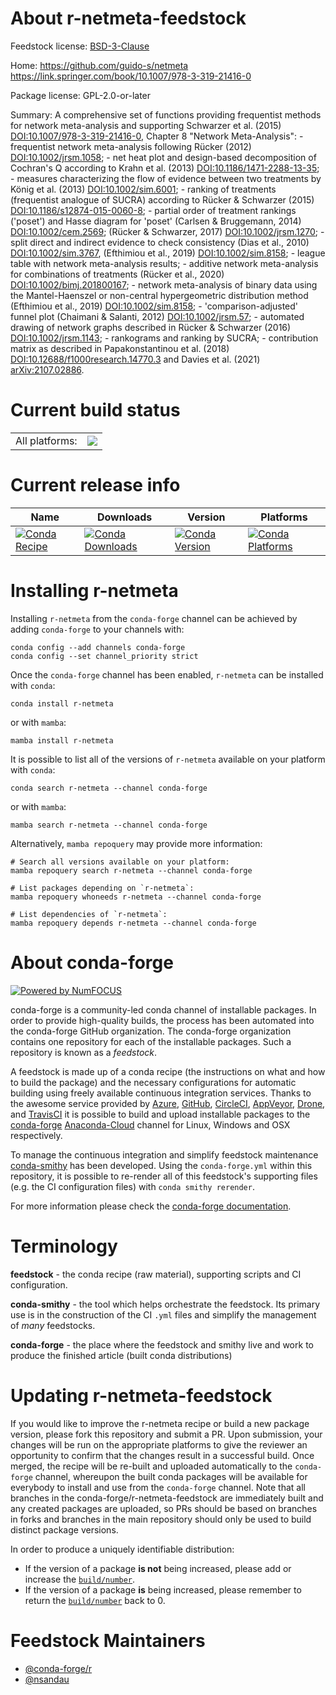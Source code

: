 About r-netmeta-feedstock
=========================

Feedstock license: [BSD-3-Clause](https://github.com/conda-forge/r-netmeta-feedstock/blob/main/LICENSE.txt)

Home: https://github.com/guido-s/netmeta https://link.springer.com/book/10.1007/978-3-319-21416-0

Package license: GPL-2.0-or-later

Summary: A comprehensive set of functions providing frequentist methods for network meta-analysis and supporting Schwarzer et al. (2015) <DOI:10.1007/978-3-319-21416-0>, Chapter 8 "Network Meta-Analysis": - frequentist network meta-analysis following Rücker (2012) <DOI:10.1002/jrsm.1058>; - net heat plot and design-based decomposition of Cochran's Q according to Krahn et al. (2013) <DOI:10.1186/1471-2288-13-35>; - measures characterizing the flow of evidence between two treatments by König et al. (2013) <DOI:10.1002/sim.6001>; - ranking of treatments (frequentist analogue of SUCRA) according to Rücker & Schwarzer (2015) <DOI:10.1186/s12874-015-0060-8>; - partial order of treatment rankings ('poset') and Hasse diagram for 'poset' (Carlsen & Bruggemann, 2014) <DOI:10.1002/cem.2569>; (Rücker & Schwarzer, 2017) <DOI:10.1002/jrsm.1270>; - split direct and indirect evidence to check consistency (Dias et al., 2010) <DOI:10.1002/sim.3767>, (Efthimiou et al., 2019) <DOI:10.1002/sim.8158>; - league table with network meta-analysis results; - additive network meta-analysis for combinations of treatments (Rücker et al., 2020) <DOI:10.1002/bimj.201800167>; - network meta-analysis of binary data using the Mantel-Haenszel or non-central hypergeometric distribution method (Efthimiou et al., 2019) <DOI:10.1002/sim.8158>; - 'comparison-adjusted' funnel plot (Chaimani & Salanti, 2012) <DOI:10.1002/jrsm.57>; - automated drawing of network graphs described in Rücker & Schwarzer (2016) <DOI:10.1002/jrsm.1143>; - rankograms and ranking by SUCRA; - contribution matrix as described in Papakonstantinou et al. (2018) <DOI:10.12688/f1000research.14770.3> and Davies et al. (2021) <arXiv:2107.02886>.

Current build status
====================


<table><tr><td>All platforms:</td>
    <td>
      <a href="https://dev.azure.com/conda-forge/feedstock-builds/_build/latest?definitionId=15163&branchName=main">
        <img src="https://dev.azure.com/conda-forge/feedstock-builds/_apis/build/status/r-netmeta-feedstock?branchName=main">
      </a>
    </td>
  </tr>
</table>

Current release info
====================

| Name | Downloads | Version | Platforms |
| --- | --- | --- | --- |
| [![Conda Recipe](https://img.shields.io/badge/recipe-r--netmeta-green.svg)](https://anaconda.org/conda-forge/r-netmeta) | [![Conda Downloads](https://img.shields.io/conda/dn/conda-forge/r-netmeta.svg)](https://anaconda.org/conda-forge/r-netmeta) | [![Conda Version](https://img.shields.io/conda/vn/conda-forge/r-netmeta.svg)](https://anaconda.org/conda-forge/r-netmeta) | [![Conda Platforms](https://img.shields.io/conda/pn/conda-forge/r-netmeta.svg)](https://anaconda.org/conda-forge/r-netmeta) |

Installing r-netmeta
====================

Installing `r-netmeta` from the `conda-forge` channel can be achieved by adding `conda-forge` to your channels with:

```
conda config --add channels conda-forge
conda config --set channel_priority strict
```

Once the `conda-forge` channel has been enabled, `r-netmeta` can be installed with `conda`:

```
conda install r-netmeta
```

or with `mamba`:

```
mamba install r-netmeta
```

It is possible to list all of the versions of `r-netmeta` available on your platform with `conda`:

```
conda search r-netmeta --channel conda-forge
```

or with `mamba`:

```
mamba search r-netmeta --channel conda-forge
```

Alternatively, `mamba repoquery` may provide more information:

```
# Search all versions available on your platform:
mamba repoquery search r-netmeta --channel conda-forge

# List packages depending on `r-netmeta`:
mamba repoquery whoneeds r-netmeta --channel conda-forge

# List dependencies of `r-netmeta`:
mamba repoquery depends r-netmeta --channel conda-forge
```


About conda-forge
=================

[![Powered by
NumFOCUS](https://img.shields.io/badge/powered%20by-NumFOCUS-orange.svg?style=flat&colorA=E1523D&colorB=007D8A)](https://numfocus.org)

conda-forge is a community-led conda channel of installable packages.
In order to provide high-quality builds, the process has been automated into the
conda-forge GitHub organization. The conda-forge organization contains one repository
for each of the installable packages. Such a repository is known as a *feedstock*.

A feedstock is made up of a conda recipe (the instructions on what and how to build
the package) and the necessary configurations for automatic building using freely
available continuous integration services. Thanks to the awesome service provided by
[Azure](https://azure.microsoft.com/en-us/services/devops/), [GitHub](https://github.com/),
[CircleCI](https://circleci.com/), [AppVeyor](https://www.appveyor.com/),
[Drone](https://cloud.drone.io/welcome), and [TravisCI](https://travis-ci.com/)
it is possible to build and upload installable packages to the
[conda-forge](https://anaconda.org/conda-forge) [Anaconda-Cloud](https://anaconda.org/)
channel for Linux, Windows and OSX respectively.

To manage the continuous integration and simplify feedstock maintenance
[conda-smithy](https://github.com/conda-forge/conda-smithy) has been developed.
Using the ``conda-forge.yml`` within this repository, it is possible to re-render all of
this feedstock's supporting files (e.g. the CI configuration files) with ``conda smithy rerender``.

For more information please check the [conda-forge documentation](https://conda-forge.org/docs/).

Terminology
===========

**feedstock** - the conda recipe (raw material), supporting scripts and CI configuration.

**conda-smithy** - the tool which helps orchestrate the feedstock.
                   Its primary use is in the construction of the CI ``.yml`` files
                   and simplify the management of *many* feedstocks.

**conda-forge** - the place where the feedstock and smithy live and work to
                  produce the finished article (built conda distributions)


Updating r-netmeta-feedstock
============================

If you would like to improve the r-netmeta recipe or build a new
package version, please fork this repository and submit a PR. Upon submission,
your changes will be run on the appropriate platforms to give the reviewer an
opportunity to confirm that the changes result in a successful build. Once
merged, the recipe will be re-built and uploaded automatically to the
`conda-forge` channel, whereupon the built conda packages will be available for
everybody to install and use from the `conda-forge` channel.
Note that all branches in the conda-forge/r-netmeta-feedstock are
immediately built and any created packages are uploaded, so PRs should be based
on branches in forks and branches in the main repository should only be used to
build distinct package versions.

In order to produce a uniquely identifiable distribution:
 * If the version of a package **is not** being increased, please add or increase
   the [``build/number``](https://docs.conda.io/projects/conda-build/en/latest/resources/define-metadata.html#build-number-and-string).
 * If the version of a package **is** being increased, please remember to return
   the [``build/number``](https://docs.conda.io/projects/conda-build/en/latest/resources/define-metadata.html#build-number-and-string)
   back to 0.

Feedstock Maintainers
=====================

* [@conda-forge/r](https://github.com/conda-forge/r/)
* [@nsandau](https://github.com/nsandau/)

